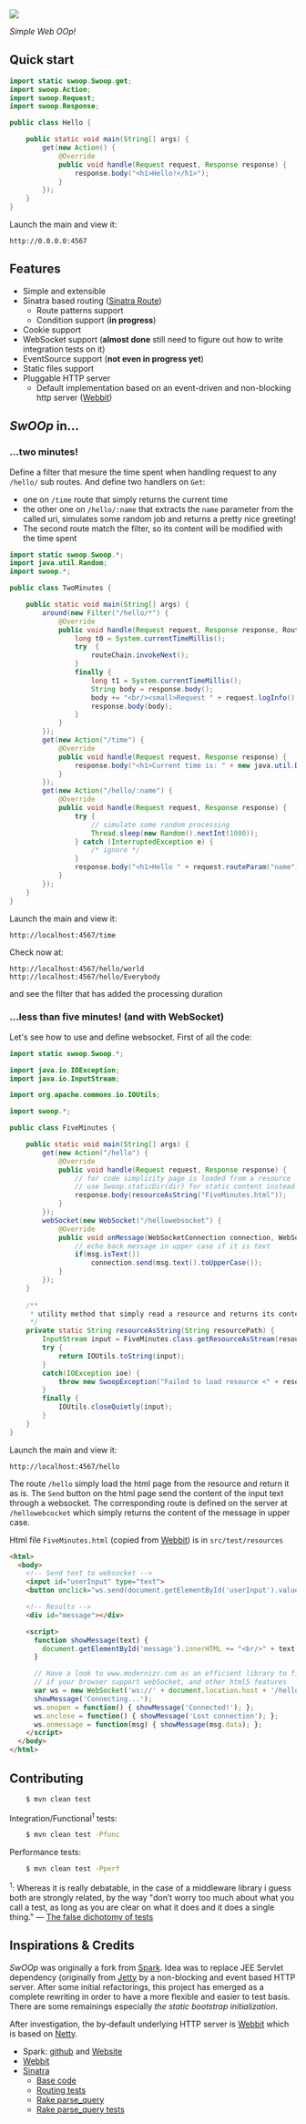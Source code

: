 <img src="https://github.com/Arnauld/swoop/raw/master/doc/images/swoop-logo.png"/>

*Simple Web OOp!*

## Quick start

```java
import static swoop.Swoop.get;
import swoop.Action;
import swoop.Request;
import swoop.Response;

public class Hello {

    public static void main(String[] args) {
        get(new Action() {
            @Override
            public void handle(Request request, Response response) {
                response.body("<h1>Hello!</h1>");
            }
        });
    }
}
```

Launch the main and view it:

    http://0.0.0.0:4567

## Features

* Simple and extensible
* Sinatra based routing ([Sinatra Route](http://www.sinatrarb.com/intro.html#Routes))
  * Route patterns support 
  * Condition support (**in progress**)
* Cookie support
* WebSocket support (**almost done** still need to figure out how to write integration tests on it)
* EventSource support (**not even in progress yet**)
* Static files support
* Pluggable HTTP server
  * Default implementation based on an event-driven and non-blocking http server ([Webbit](https://github.com/webbit/webbit))


## *SwOOp* in...

### ...two minutes!

Define a filter that mesure the time spent when handling request to any `/hello/` sub routes. And define two handlers on `Get`: 

* one on `/time` route that simply returns the current time
* the other one on `/hello/:name` that extracts the `name` parameter from the called uri, simulates some random job and returns a pretty nice greeting!
* The second route match the filter, so its content will be modified with the time spent

```java
import static swoop.Swoop.*;
import java.util.Random;
import swoop.*;

public class TwoMinutes {

    public static void main(String[] args) {
        around(new Filter("/hello/*") {
            @Override
            public void handle(Request request, Response response, RouteChain routeChain) {
                long t0 = System.currentTimeMillis();
                try  {
                    routeChain.invokeNext();
                }
                finally {
                    long t1 = System.currentTimeMillis();
                    String body = response.body();
                    body += "<br/><small>Request " + request.logInfo() + " executed in " + (t1-t0) + "ms</small>";
                    response.body(body);
                }
            }
        });
        get(new Action("/time") {
            @Override
            public void handle(Request request, Response response) {
                response.body("<h1>Current time is: " + new java.util.Date() + "</h1>");
            }
        });
        get(new Action("/hello/:name") {
            @Override
            public void handle(Request request, Response response) {
                try {
                    // simulate some random processing
                    Thread.sleep(new Random().nextInt(1000));
                } catch (InterruptedException e) { 
                    /* ignore */
                }
                response.body("<h1>Hello " + request.routeParam("name") + "!</h1>");
            }
        });
    }
}
```

Launch the main and view it:

    http://localhost:4567/time

Check now at:

    http://localhost:4567/hello/world
    http://localhost:4567/hello/Everybody

and see the filter that has added the processing duration


### ...less than five minutes! (and with WebSocket)

Let's see how to use and define websocket. First of all the code:

```java
import static swoop.Swoop.*;

import java.io.IOException;
import java.io.InputStream;

import org.apache.commons.io.IOUtils;

import swoop.*;

public class FiveMinutes {

    public static void main(String[] args) {
        get(new Action("/hello") {
            @Override
            public void handle(Request request, Response response) {
                // for code simplicity page is loaded from a resource
                // use Swoop.staticDir(dir) for static content instead
                response.body(resourceAsString("FiveMinutes.html"));
            }
        });
        webSocket(new WebSocket("/hellowebsocket") {
            @Override
            public void onMessage(WebSocketConnection connection, WebSocketMessage msg) {
                // echo back message in upper case if it is text
                if(msg.isText())
                    connection.send(msg.text().toUpperCase());
            }
        });
    }
    
    /**
     * utility method that simply read a resource and returns its content as string
     */
    private static String resourceAsString(String resourcePath) {
        InputStream input = FiveMinutes.class.getResourceAsStream(resourcePath);
        try {
            return IOUtils.toString(input);
        }
        catch(IOException ioe) {
            throw new SwoopException("Failed to load resource <" + resourcePath + ">", ioe);
        }
        finally {
            IOUtils.closeQuietly(input);
        }
    }
}
```

Launch the main and view it:

    http://localhost:4567/hello

The route `/hello` simply load the html page from the resource and return it as is. The `Send` button on the html page send the content of the input text through a websocket. The corresponding route is defined on the server at `/hellowebcocket` which simply returns the content of the message in upper case.

Html file `FiveMinutes.html` (copied from [Webbit](https://github.com/webbit/webbit)) is in `src/test/resources`

```html
<html>
  <body>
    <!-- Send text to websocket -->
    <input id="userInput" type="text">
    <button onclick="ws.send(document.getElementById('userInput').value)">Send</button>

    <!-- Results -->
    <div id="message"></div>

    <script>
      function showMessage(text) {
        document.getElementById('message').innerHTML += "<br/>" + text;
      }

      // Have a look to www.modernizr.com as an efficient library to figure out
      // if your browser support webSocket, and other html5 features
      var ws = new WebSocket('ws://' + document.location.host + '/hellowebsocket');
      showMessage('Connecting...');
      ws.onopen = function() { showMessage('Connected!'); };
      ws.onclose = function() { showMessage('Lost connection'); };
      ws.onmessage = function(msg) { showMessage(msg.data); };
    </script>
  </body>
</html>
```

## Contributing

```bash
    $ mvn clean test
```

Integration/Functional<sup>1</sup> tests:

```bash
    $ mvn clean test -Pfunc
```

Performance tests:

```bash
    $ mvn clean test -Pperf
```

<sup>1</sup>: Whereas it is really debatable, in the case of a middleware library i guess both are strongly related, by the way "don’t worry too much about what you call a test, as long as you are clear on what it does and it does a single thing." &mdash; [The false dichotomy of tests](http://gojko.net/2011/01/12/the-false-dichotomy-of-tests/)

## Inspirations & Credits

*SwOOp* was originally a fork from [Spark](https://github.com/perwendel/spark). Idea was to replace JEE Servlet dependency (originally from [Jetty](http://jetty.codehaus.org/jetty/) by a non-blocking and event based HTTP server. After some initial refactorings, this project has emerged as a complete rewriting in order to have a more flexible and easier to test basis. There are some remainings especially *the static bootstrap initialization*.

After investigation, the by-default underlying HTTP server is [Webbit](https://github.com/webbit/webbit) which is based on [Netty](http://www.jboss.org/netty).

* Spark: [github](https://github.com/perwendel/spark) and [Website](http://www.sparkjava.com/)
* [Webbit](https://github.com/webbit/webbit)
* [Sinatra](https://github.com/sinatra/sinatra)
  * [Base code](https://github.com/sinatra/sinatra/blob/master/lib/sinatra/base.rb)
  * [Routing tests](https://github.com/sinatra/sinatra/blob/master/test/routing_test.rb)
  * [Rake parse_query](https://github.com/rack/rack/blob/master/lib/rack/utils.rb#L65)
  * [Rake parse_query tests](https://github.com/rack/rack/blob/master/test/spec_utils.rb#L103)

